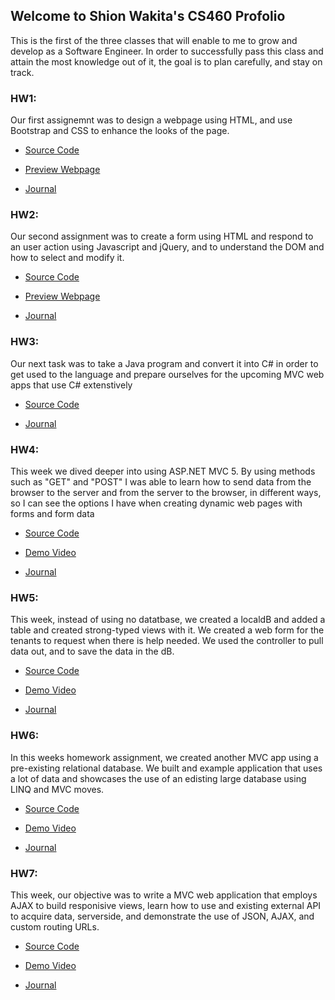 ## Welcome to Shion Wakita's CS460 Profolio

This is the first of the three classes that will enable to me to grow and develop as a Software Engineer. In order to successfully pass this class and attain the most knowledge out of it, the goal is to plan carefully, and stay on track. 



### HW1:

Our first assignemnt was to design a webpage using HTML, and use Bootstrap and CSS to enhance the looks of the page.

* [Source Code](https://github.com/swakita14/swakita14.github.io/tree/master/HW1)

* [Preview Webpage](https://swakita14.github.io/HW1/hw1.html)

* [Journal](https://swakita14.github.io/HW1/index.html)


### HW2:

Our second assignment was to create a form using HTML and respond to an user action using Javascript and jQuery, and to understand the DOM and how to select and modify it.

* [Source Code](https://github.com/swakita14/swakita14.github.io/tree/master/HW2)

* [Preview Webpage](https://swakita14.github.io/HW2/hw1.html)

* [Journal](https://swakita14.github.io/HW2/index.html)


### HW3:

Our next task was to take a Java program and convert it into C# in order to get used to the language and prepare ourselves for the upcoming MVC web apps that use C# extenstively 

* [Source Code](https://github.com/swakita14/swakita14.github.io/tree/master/HW3)

* [Journal](https://swakita14.github.io/HW3/)

### HW4:

This week we dived deeper into using ASP.NET MVC 5. By using methods such as "GET" and "POST" I was able to learn how to send data from the browser to the server and from the server to the browser, in different ways, so I can see the options I have when creating dynamic web pages with forms and form data

* [Source Code](https://github.com/swakita14/swakita14.github.io/tree/master/HW4)

* [Demo Video](https://youtu.be/WKAEgg2KWg4)

* [Journal](https://swakita14.github.io/HW4/)

### HW5:

This week, instead of using no datatbase, we created a localdB and added a table and created strong-typed views with it. We created a web form for the tenants to request when there is help needed. We used the controller to pull data out, and to save the data in the dB. 

* [Source Code](https://github.com/swakita14/swakita14.github.io/tree/master/HW5)

* [Demo Video](https://www.youtube.com/watch?v=v9qrLMEKo9g&t=20s)

* [Journal](https://swakita14.github.io/HW5/)

### HW6:

In this weeks homework assignment, we created another MVC app using a pre-existing relational database. We built and example application that uses a lot of data and showcases the use of an edisting large database using LINQ and MVC moves. 

* [Source Code](https://github.com/swakita14/swakita14.github.io/tree/master/HW6)

* [Demo Video](https://youtu.be/i8jkJDDin_c)

* [Journal](https://swakita14.github.io/HW6/)

### HW7:

This week, our objective was to write a MVC web application that employs AJAX to build responisive views, learn how to use and existing external API to acquire data, serverside, and demonstrate the use of JSON, AJAX, and custom routing URLs.


* [Source Code](https://github.com/swakita14/swakita14.github.io/tree/master/HW7)

* [Demo Video](https://www.youtube.com/watch?v=gTv8FzgwHOo&t=1s)

* [Journal](https://swakita14.github.io/HW7/)
